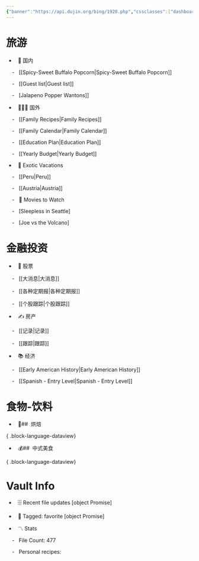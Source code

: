 ```yaml
---
{"banner":"https://api.dujin.org/bing/1920.php","cssclasses":["dashboard"],"obsidianUIMode":"preview","banner_icon":"🏖️","dg-publish":true,"dg-home":true,"permalink":"/Home/","tags":["gardenEntry"],"dgPassFrontmatter":true}
---
```



# 旅游

  

-   🏈 国内

    -   [[Spicy-Sweet Buffalo Popcorn\|Spicy-Sweet Buffalo Popcorn]]

    -   [[Guest list\|Guest list]]

    -   [Jalapeno Popper Wantons]]

-   👨‍👩‍👦 国外

    -   [[Family Recipes\|Family Recipes]]

    -   [[Family Calendar\|Family Calendar]]

    -   [[Education Plan\|Education Plan]]

    -   [[Yearly Budget\|Yearly Budget]]

-   🌅 Exotic Vacations

    -   [[Peru\|Peru]]

    -   [[Austria\|Austria]]

    -   🎥 Movies to Watch

    -   [Sleepless in Seattle]

    -   [Joe vs the Volcano]

  

# 金融投资

  

-   🏡 股票

    -   [[大消息\|大消息]]

    -   [[各种定期报\|各种定期报]]

    -   [[个股跟踪\|个股跟踪]]

-   ✍️ 房产

    -   [[记录\|记录]]

    -   [[跟踪\|跟踪]]

-   📚 经济

    -   [[Early American History\|Early American History]]

    -   [[Spanish - Entry Level\|Spanish - Entry Level]]

  

# 食物-饮料

  
  
  

-   💼##  烘焙


{ .block-language-dataview}

-   💰##  中式美食


{ .block-language-dataview}

  
  

# Vault Info

  

-   🗄️ Recent file updates [object Promise]

-   🔖 Tagged: favorite [object Promise]

-   〽️ Stats

    -   File Count: 477

    -   Personal recipes: 